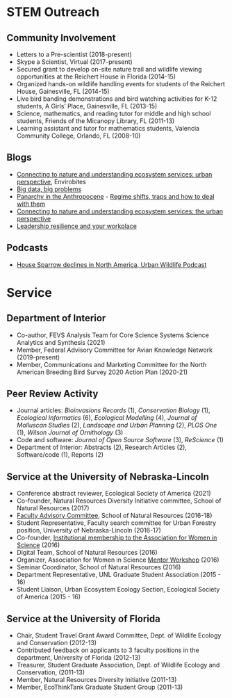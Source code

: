 # STEM Outreach

## Community Involvement

-   Letters to a Pre-scientist (2018-present)
-   Skype a Scientist, Virtual (2017-present)
-   Secured grant to develop on-site nature trail and wildlife viewing
    opportunities at the Reichert House in Florida (2014-15)
-   Organized hands-on wildlife handling events for students of the
    Reichert House, Gainesville, FL (2014-15)
-   Live bird banding demonstrations and bird watching activities for
    K-12 students, A Girls’ Place, Gainesville, FL (2013-15)
-   Science, mathematics, and reading tutor for middle and high school
    students, Friends of the Micanopy Library, FL (2011-13)
-   Learning assistant and tutor for mathematics students, Valencia
    Community College, Orlando, FL (2008-10)

## Blogs

-   [Connecting to nature and understanding ecosystem services: urban
    perspective](https://envirobites.org/2017/10/17/connecting-to-nature-and-understanding-ecosystem-services-the-urban-perspective/),
    Envirobites
-   [Big data, big
    problems](http://resilience2017.org/blog/big-data-big-problems/)
-   [Panarchy in the
    Anthropocene](http://resilience2017.org/blog/panarchy-in-the-anthropocene/) -
    [Regime shifts, traps and how to deal with
    them](http://resilience2017.org/blog/regime-shifts-traps-and-how-to-deal-with-them/)
-   [Connecting to nature and understanding ecosystem services: the
    urban
    perspective](http://resilience2017.org/blog/connecting-to-nature-and-understanding-ecosystem-services-the-urban-perspective/)
-   [Leadership resilience and your
    workplace](http://resilience2017.org/blog/leadership-resilience-and-your-workplace/)

## Podcasts

-   [House Sparrow declines in North America, Urban Wildlife
    Podcast](http://www.urbanwildlifecast.com/?p=139)

# Service

## Department of Interior

-   Co-author, FEVS Analysis Team for Core Science Systems Science
    Analytics and Synthesis (2021)
-   Member, Federal Advisory Committee for Avian Knowledge Network
    (2019-present)
-   Member, Communications and Marketing Committee for the North
    American Breeding Bird Survey 2020 Action Plan (2020-21)

## Peer Review Activity

-   Journal articles: *Bioinvasions Records* (1), *Conservation Biology*
    (1), *Ecological Informatics* (6), *Ecological Modelling* (4),
    *Journal of Molluscan Studies* (2), *Landscape and Urban Planning*
    (2), *PLOS One* (1), *Wilson Journal of Ornithology* (3)
-   Code and software: *Journal of Open Source Software* (3),
    *ReScience* (1)
-   Department of Interior: Abstracts (2), Research Articles (2),
    Software/code (1), Reports (2)

## Service at the University of Nebraska-Lincoln

-   Conference abstract reviewer, Ecological Society of America (2021)
-   Co-founder, Natural Resources Diversity Initiative committee, School
    of Natural Resources (2017)
-   [Faculty Advisory
    Committee](http://snr.unl.edu/employeeinfo/people/committee/facultyadvisory.asp),
    School of Natural Resources (2016-18)
-   Student Representative, Faculty search committee for Urban Forestry
    position, University of Nebraska-Lincoln (2016-17)
-   Co-founder, [Institutional membership to the Association for Women
    in
    Science](http://news.unl.edu/newsrooms/today/article/university-is-institutional-partner-with-association-for-women-in-science/) (2016)
-   Digital Team, School of Natural Resources (2016)
-   Organizer, Association for Women in Science [Mentor
    Workshop](http://snr.unl.edu/registration/AWISMentor/MentorMenteeRegistrationAttendanceCap.aspx?utm_source=Google&utm_medium=email&utm_term=&utm_content=&utm_campaign=AWIS+Workshop) (2016)
-   Seminar Coordinator, School of Natural Resources (2016)
-   Department Representative, UNL Graduate Student Association (2015 -
    16)
-   Student Liaison, Urban Ecosystem Ecology Section, Ecological Society
    of America (2015 - 16)

## Service at the University of Florida

-   Chair, Student Travel Grant Award Committee, Dept. of Wildlife
    Ecology and Conservation (2012-13)
-   Contributed feedback on applicants to 3 faculty positions in the
    department, University of Florida (2012-13)
-   Treasurer, Student Graduate Association, Dept. of Wildlife Ecology
    and Conservation, (2011-13)
-   Member, Natural Resources Diversity Initiative (2011-13)
-   Member, EcoThinkTank Graduate Student Group (2011-13)
